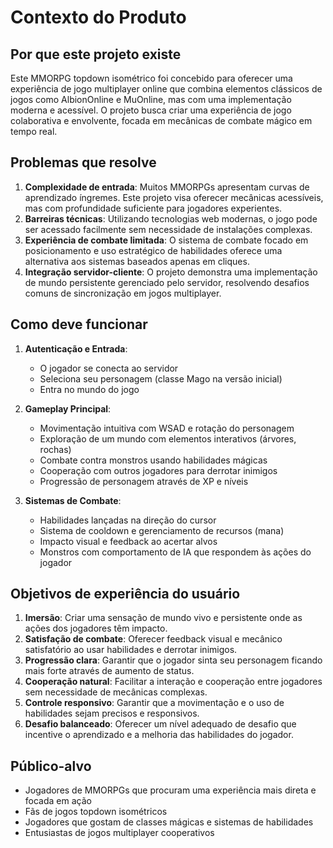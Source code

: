 # Contexto do Produto

## Por que este projeto existe
Este MMORPG topdown isométrico foi concebido para oferecer uma experiência de jogo multiplayer online que combina elementos clássicos de jogos como AlbionOnline e MuOnline, mas com uma implementação moderna e acessível. O projeto busca criar uma experiência de jogo colaborativa e envolvente, focada em mecânicas de combate mágico em tempo real.

## Problemas que resolve
1. **Complexidade de entrada**: Muitos MMORPGs apresentam curvas de aprendizado íngremes. Este projeto visa oferecer mecânicas acessíveis, mas com profundidade suficiente para jogadores experientes.
2. **Barreiras técnicas**: Utilizando tecnologias web modernas, o jogo pode ser acessado facilmente sem necessidade de instalações complexas.
3. **Experiência de combate limitada**: O sistema de combate focado em posicionamento e uso estratégico de habilidades oferece uma alternativa aos sistemas baseados apenas em cliques.
4. **Integração servidor-cliente**: O projeto demonstra uma implementação de mundo persistente gerenciado pelo servidor, resolvendo desafios comuns de sincronização em jogos multiplayer.

## Como deve funcionar
1. **Autenticação e Entrada**:
   - O jogador se conecta ao servidor
   - Seleciona seu personagem (classe Mago na versão inicial)
   - Entra no mundo do jogo

2. **Gameplay Principal**:
   - Movimentação intuitiva com WSAD e rotação do personagem
   - Exploração de um mundo com elementos interativos (árvores, rochas)
   - Combate contra monstros usando habilidades mágicas
   - Cooperação com outros jogadores para derrotar inimigos
   - Progressão de personagem através de XP e níveis

3. **Sistemas de Combate**:
   - Habilidades lançadas na direção do cursor
   - Sistema de cooldown e gerenciamento de recursos (mana)
   - Impacto visual e feedback ao acertar alvos
   - Monstros com comportamento de IA que respondem às ações do jogador

## Objetivos de experiência do usuário
1. **Imersão**: Criar uma sensação de mundo vivo e persistente onde as ações dos jogadores têm impacto.
2. **Satisfação de combate**: Oferecer feedback visual e mecânico satisfatório ao usar habilidades e derrotar inimigos.
3. **Progressão clara**: Garantir que o jogador sinta seu personagem ficando mais forte através de aumento de status.
4. **Cooperação natural**: Facilitar a interação e cooperação entre jogadores sem necessidade de mecânicas complexas.
5. **Controle responsivo**: Garantir que a movimentação e o uso de habilidades sejam precisos e responsivos.
6. **Desafio balanceado**: Oferecer um nível adequado de desafio que incentive o aprendizado e a melhoria das habilidades do jogador.

## Público-alvo
- Jogadores de MMORPGs que procuram uma experiência mais direta e focada em ação
- Fãs de jogos topdown isométricos
- Jogadores que gostam de classes mágicas e sistemas de habilidades
- Entusiastas de jogos multiplayer cooperativos 